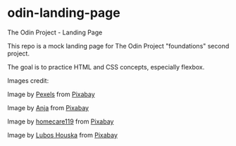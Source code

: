 # odin-landing-page

The Odin Project - Landing Page

This repo is a mock landing page for The Odin Project "foundations" second project.

The goal is to practice HTML and CSS concepts, especially flexbox.

Images credit:

Image by <a href="https://pixabay.com/users/pexels-2286921/?utm_source=link-attribution&utm_medium=referral&utm_campaign=image&utm_content=1284512">Pexels</a> from <a href="https://pixabay.com//?utm_source=link-attribution&utm_medium=referral&utm_campaign=image&utm_content=1284512">Pixabay</a>

Image by <a href="https://pixabay.com/users/cocoparisienne-127419/?utm_source=link-attribution&utm_medium=referral&utm_campaign=image&utm_content=2516641">Anja</a> from <a href="https://pixabay.com//?utm_source=link-attribution&utm_medium=referral&utm_campaign=image&utm_content=2516641">Pixabay</a>

Image by <a href="https://pixabay.com/users/homecare119-1651179/?utm_source=link-attribution&utm_medium=referral&utm_campaign=image&utm_content=1045954">homecare119</a> from <a href="https://pixabay.com//?utm_source=link-attribution&utm_medium=referral&utm_campaign=image&utm_content=1045954">Pixabay</a>

Image by <a href="https://pixabay.com/users/luboshouska-198496/?utm_source=link-attribution&utm_medium=referral&utm_campaign=image&utm_content=984573">Lubos Houska</a> from <a href="https://pixabay.com//?utm_source=link-attribution&utm_medium=referral&utm_campaign=image&utm_content=984573">Pixabay</a>